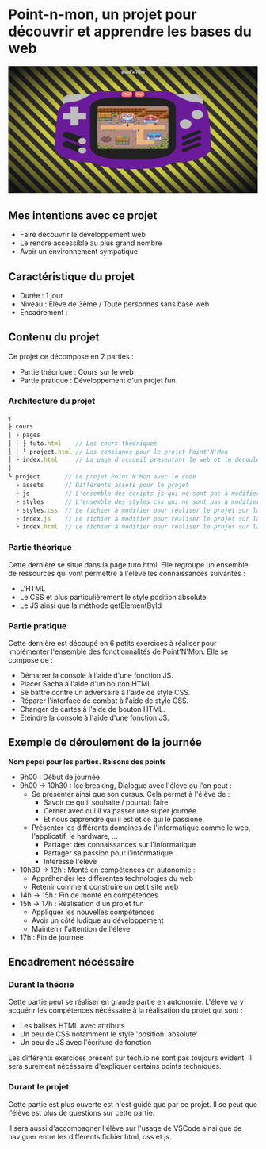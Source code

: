 # Point-n-mon, un projet pour découvrir et apprendre les bases du web

![Point'N'Mon](./assets/point-n-mon.png)

## Mes intentions avec ce projet

- Faire découvrir le développement web
- Le rendre accessible au plus grand nombre
- Avoir un environnement sympatique

## Caractéristique du projet

- Durée : 1 jour
- Niveau : Élève de 3ème / Toute personnes sans base web
- Encadrement : 

## Contenu du projet

Ce projet ce décompose en 2 parties : 

- Partie théorique : Cours sur le web
- Partie pratique : Développement d'un projet fun

### Architecture du projet

```js
┐
├ cours
│ ├ pages
│ │ ├ tuto.html    // Les cours théoriques
│ │ └ project.html // Les consignes pour le projet Point'N'Mon 
│ └ index.html     // La page d'accueil presentant le web et le déroulement de la journée
│
└ project       // Le projet Point'N'Mon avec le code
  ├ assets      // Différents assets pour le projet
  ├ js          // L'ensemble des scripts js qui ne sont pas à modifier par l'élève
  ├ styles      // L'ensemble des styles css qui ne sont pas à modifier par l'élève
  ├ styles.css  // Le fichier à modifier pour réaliser le projet sur la partie css    
  ├ index.js    // Le fichier à modifier pour réaliser le projet sur la partie js
  └ index.html  // Le fichier à modifier pour réaliser le projet sur la partie html
```

### Partie théorique

Cette dernière se situe dans la page tuto.html. Elle regroupe un ensemble de ressources qui vont permettre à l'élève les connaissances suivantes : 
- L'HTML
- Le CSS et plus particulièrement le style position absolute.
- Le JS ainsi que la méthode getElementById

### Partie pratique

Cette dernière est découpé en 6 petits exercices à réaliser pour implémenter l'ensemble des fonctionnalités de Point'N'Mon. 
Elle se compose de : 

- Démarrer la console à l'aide d'une fonction JS.
- Placer Sacha à l'aide d'un bouton HTML.
- Se battre contre un adversaire à l'aide de style CSS.
- Réparer l'interface de combat à l'aide de style CSS.
- Changer de cartes à l'aide de bouton HTML.
- Eteindre la console à l'aide d'une fonction JS.

## Exemple de déroulement de la journée

**Nom pepsi pour les parties. Raisons des points**
- 9h00 : Début de journée 
- 9h00 -> 10h30 : Ice breaking, Dialogue avec l'élève ou l'on peut : 
    + Se présenter ainsi que son cursus. Cela permet à l'élève de :
        * Savoir ce qu'il souhaite / pourrait faire.
        * Cerner avec qui il va passer une super journée.
        * Et nous apprendre qui il est et ce qui le passione. 
    + Présenter les différents domaines de l'informatique comme le web, l'applicatif, le hardware, ...
        * Partager des connaissances sur l'informatique
        * Partager sa passion pour l'informatique
        * Interessé l'élève
- 10h30 -> 12h : Monté en compétences en autonomie :
    + Appréhender les différentes technologies du web
    + Retenir comment construire un petit site web
- 14h -> 15h : Fin de monté en compétences
- 15h -> 17h : Réalisation d'un projet fun
    + Appliquer les nouvelles compétences
    + Avoir un côté ludique au développement
    + Maintenir l'attention de l'élève 
- 17h : Fin de journée

## Encadrement nécéssaire

### Durant la théorie

Cette partie peut se réaliser en grande partie en autonomie. L'élève va y acquérir les compétences nécéssaire à la réalisation du projet qui sont :

- Les balises HTML avec attributs
- Un peu de CSS notamment le style 'position: absolute'
- Un peu de JS avec l'écriture de fonction

Les différents exercices présent sur tech.io ne sont pas toujours évident. Il sera surement nécéssaire d'expliquer certains points techniques.

### Durant le projet

Cette partie est plus ouverte est n'est guidé que par ce projet. Il se peut que l'élève est plus de questions sur cette partie. 

Il sera aussi d'accompagner l'élève sur l'usage de VSCode ainsi que de naviguer entre les différents fichier html, css et js. 
